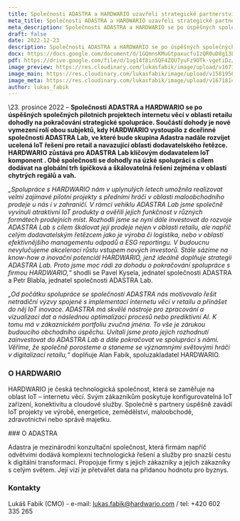 ```yaml
---
title: Společnosti ADASTRA a HARDWARIO uzavřeli strategické partnerství v oblasti digitalizace retailu. V následujícím období se chtějí výrazně prosadit se svými integrovanými IoT produkty u významných světových značek a řetězců
meta_title: Společnosti ADASTRA a HARDWARIO uzavřeli strategické partnerství v oblasti digitalizace retailu. V následujícím období se chtějí výrazně prosadit se svými integrovanými IoT produkty u významných světových značek a řetězců
meta_description: Společnosti ADASTRA a HARDWARIO se po úspěšných společných pilotních projektech internetu věcí v oblasti retailu dohodly na pokračování strategické spolupráce. Součástí dohody je nové vymezení rolí obou subjektů, kdy HARDWARIO vystoupilo z dceřinné společnosti ADASTRA Lab, ve které bude skupina Adastra nadále rozvíjet ucelená IoT řešení pro retail a navazující oblasti dodavatelského řetězce. HARDWARIO zůstává pro ADASTRA Lab klíčovým dodavatelem IoT komponent . Obě společnosti se dohodly na úzké spolupráci s cílem dodávat na globální trh špičková a škálovatelná řešení zejména v oblasti chytrých regálů a vah. 
draft: false
date: 2022-12-23
description: Společnosti ADASTRA a HARDWARIO se po úspěšných společných pilotních projektech internetu věcí v oblasti retailu dohodly na pokračování strategické spolupráce. Součástí dohody je nové vymezení rolí obou subjektů, kdy HARDWARIO vystoupilo z dceřinné společnosti ADASTRA Lab, ve které bude skupina Adastra nadále rozvíjet ucelená IoT řešení pro retail a navazující oblasti dodavatelského řetězce. HARDWARIO zůstává pro ADASTRA Lab klíčovým dodavatelem IoT komponent . Obě společnosti se dohodly na úzké spolupráci s cílem dodávat na globální trh špičková a škálovatelná řešení zejména v oblasti chytrých regálů a vah. 
docx: https://docs.google.com/document/d/1GQmnsKMuGtpaxucfuIzQR0uD8g13Lk8N/edit?usp=sharing&ouid=100979526148034723712&rtpof=true&sd=true
pdf: https://drive.google.com/file/d/1ug14f8in5QF4ZQU7yuFz9OTk-vgetiDz/view?usp=sharing
image_preview: https://res.cloudinary.com/lukasfabik/image/upload/v1671814804/press/2022-12-23-adastra-partnership-preview.png
image_main: https://res.cloudinary.com/lukasfabik/image/upload/v1581950249/blog/wide_placeholder.jpg
image_meta: https://res.cloudinary.com/lukasfabik/image/upload/v1671814179/press/2022-12-23-adastra-partnership.png
author: lukas_fabik
---
```


\23. prosince 2022 – **Společnosti ADASTRA a HARDWARIO se po úspěšných společných pilotních projektech internetu věcí v oblasti retailu dohodly na pokračování strategické spolupráce. Součástí dohody je nové vymezení rolí obou subjektů, kdy HARDWARIO vystoupilo z dceřinné společnosti ADASTRA Lab, ve které bude skupina Adastra nadále rozvíjet ucelená IoT řešení pro retail a navazující oblasti dodavatelského řetězce. HARDWARIO zůstává pro ADASTRA Lab klíčovým dodavatelem IoT komponent . Obě společnosti se dohodly na úzké spolupráci s cílem dodávat na globální trh špičková a škálovatelná řešení zejména v oblasti chytrých regálů a vah.**

*„Spolupráce s HARDWARIO nám v uplynulých letech umožnila realizovat velmi zajímavé pilotní projekty s předními hráči v oblasti maloobchodního prodeje u nás i v zahraničí. V rámci vehiklu ADASTRA Lab jsme společně vyvinuli atraktivní IoT produkty a ověřili jejich funkčnost v různých formátech prodejních míst. Rozhodli jsme se nyní dále  investovat do rozvoje ADASTRA Lab s cílem škálovat její prodeje nejen v oblasti retailu, ale napříč celým dodavatelským řetězcem jako je výroba či logistika, nebo v oblasti efektivnějšího managementu odpadů a ESG reportingu. V budoucnu nevylučujeme akceleraci růstu vstupem nových investorů. Stále sázíme na know-how a inovační potenciál HARDWARIO, jenž ideálně doplňuje strategii ADASTRA Lab. Proto jsme moc rádi za dohodu o pokračování spolupráce s firmou HARDWARIO,“* shodli se Pavel Kysela, jednatel společnosti ADASTRA a Petr Blabla, jednatel společnosti ADASTRA Lab.

*„Od počátku spolupráce se společností ADASTRA nás motivovalo řešit netradiční výzvy spojené s implementací internetu věcí v retailu a přinášet do něj IoT inovace. ADASTRA má skvělé nástroje pro zpracování a vizualizaci dat a následnou optimalizaci procesů nebo prediktivní AI. K tomu má v zákaznickém portfoliu zvučná jména. To vše je zárukou budoucího obchodního úspěchu. Uvítali jsme proto jejich rozhodnutí zainvestovat do ADASTRA Lab a dále pokračovat ve spolupráci s námi. Věříme, že společně porosteme a staneme se významnými světovými hráči v digitalizaci retailu,“* doplňuje Alan Fabik, spoluzakladatel HARDWARIO.

### O HARDWARIO

HARDWARIO je česká technologická společnost, která se zaměřuje na oblast IoT – internetu věcí. Svým zákazníkům poskytuje konfigurovatelná IoT zařízení, konektivitu a cloudové služby. Společně s partnery úspěšně zavádí IoT projekty ve výrobě, energetice, zemědělství, maloobchodě, zdravotnictví nebo správě majetku. 

### O ADASTRA

Adastra je mezinárodní konzultační společnost, která firmám napříč odvětvími dodává komplexní technologická řešení a služby pro snazší cestu k digitální transformaci. Propojuje firmy s jejich zákazníky a jejich zákazníky s celým světem. Její vizí je přetvářet data na přidanou hodnotu pro byznys.



### Kontakty

Lukáš Fabik (CMO) - e-mail: lukas.fabik@hardwario.com / tel: +420 602 335 265